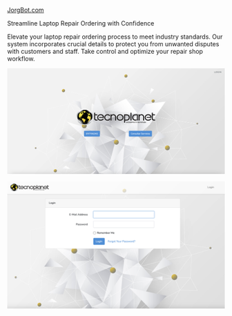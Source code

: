 [JorgBot.com](https://jorgbot.com/)

Streamline Laptop Repair Ordering with Confidence

Elevate your laptop repair ordering process to meet industry standards. Our system incorporates crucial details to protect you from unwanted disputes with customers and staff. Take control and optimize your repair shop workflow.


![](https://raw.githubusercontent.com/jorgbot/E-S-Control-for-Computer-Repair-Shops/refs/heads/dev/Capture01.png)

![](https://raw.githubusercontent.com/jorgbot/E-S-Control-for-Computer-Repair-Shops/refs/heads/dev/Capture02.png)
